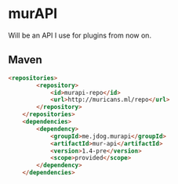 # murAPI
Will be an API I use for plugins from now on.
## Maven
```HTML
<repositories>
        <repository>
            <id>murapi-repo</id>
            <url>http://muricans.ml/repo</url>
        </repository>
    </repositories>
    <dependencies>
        <dependency>
            <groupId>me.jdog.murapi</groupId>
            <artifactId>mur-api</artifactId>
            <version>1.4-pre</version>
            <scope>provided</scope>
        </dependency>
    </dependencies>
```
